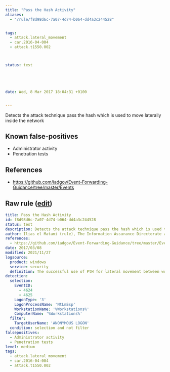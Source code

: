 ```yaml
---
title: "Pass the Hash Activity"
aliases:
  - "/rule/f8d98d6c-7a07-4d74-b064-dd4a3c244528"


tags:
  - attack.lateral_movement
  - car.2016-04-004
  - attack.t1550.002



status: test





date: Wed, 8 Mar 2017 18:04:31 +0100


---
```


Detects the attack technique pass the hash which is used to move laterally inside the network

<!--more-->


## Known false-positives

* Administrator activity
* Penetration tests



## References

* https://github.com/iadgov/Event-Forwarding-Guidance/tree/master/Events


## Raw rule ([edit](https://github.com/SigmaHQ/sigma/edit/master/rules/windows/builtin/security/win_pass_the_hash.yml))
```yaml
title: Pass the Hash Activity
id: f8d98d6c-7a07-4d74-b064-dd4a3c244528
status: test
description: Detects the attack technique pass the hash which is used to move laterally inside the network
author: Ilias el Matani (rule), The Information Assurance Directorate at the NSA (method)
references:
  - https://github.com/iadgov/Event-Forwarding-Guidance/tree/master/Events
date: 2017/03/08
modified: 2021/11/27
logsource:
  product: windows
  service: security
  definition: The successful use of PtH for lateral movement between workstations would trigger event ID 4624, a failed logon attempt would trigger an event ID 4625
detection:
  selection:
    EventID:
      - 4624
      - 4625
    LogonType: '3'
    LogonProcessName: 'NtLmSsp'
    WorkstationName: '%Workstations%'
    ComputerName: '%Workstations%'
  filter:
    TargetUserName: 'ANONYMOUS LOGON'
  condition: selection and not filter
falsepositives:
  - Administrator activity
  - Penetration tests
level: medium
tags:
  - attack.lateral_movement
  - car.2016-04-004
  - attack.t1550.002

```
